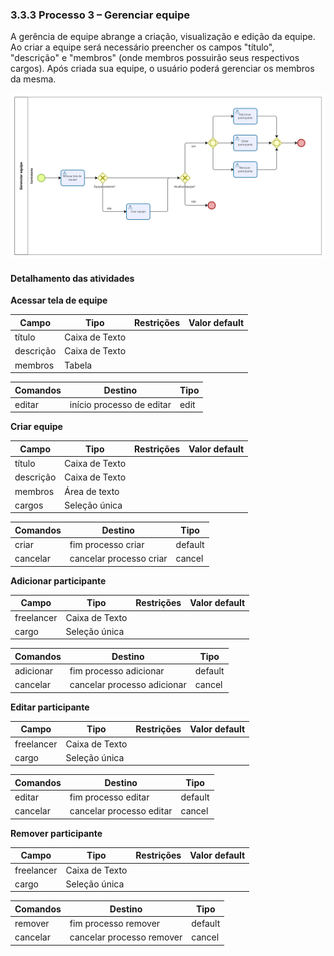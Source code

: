 ### 3.3.3 Processo 3 – Gerenciar equipe

A gerência de equipe abrange a criação, visualização e edição da equipe. Ao criar a equipe será necessário preencher os campos "título", "descrição" e "membros" (onde membros possuirão seus respectivos cargos). Após criada sua equipe, o usuário poderá gerenciar os membros da mesma.

![Exemplo de um Modelo BPMN do PROCESSO 1](../images/gerenciar_equipe.png "Modelo BPMN do Processo 1.")

#### Detalhamento das atividades

**Acessar tela de equipe**

| **Campo**       | **Tipo**         | **Restrições** | **Valor default** |
| ---             | ---              | ---            | ---               |
| título          | Caixa de Texto   |                |                   |
| descrição       | Caixa de Texto   |                |                   |
| membros         | Tabela           |                |                   |

| **Comandos**         |  **Destino**                   | **Tipo**          |
| ---                  | ---                            | ---               |
| editar               | início processo de editar      | edit              |


**Criar equipe**

| **Campo**       | **Tipo**         | **Restrições** | **Valor default** |
| ---             | ---              | ---            | ---               |
| título          | Caixa de Texto   |                |                   |
| descrição       | Caixa de Texto   |                |                   |
| membros         | Área de texto    |                |                   |
| cargos          | Seleção única    |                |                   |

| **Comandos**         |  **Destino**                   | **Tipo**          |
| ---                  | ---                            | ---               |
| criar                | fim processo criar             | default           |
| cancelar             | cancelar processo criar        | cancel            |


**Adicionar participante**

| **Campo**       | **Tipo**         | **Restrições** | **Valor default** |
| ---             | ---              | ---            | ---               |
| freelancer      | Caixa de Texto   |                |                   |
| cargo           | Seleção única    |                |                   |

| **Comandos**         |  **Destino**                   | **Tipo**          |
| ---                  | ---                            | ---               |
| adicionar            | fim processo adicionar         | default           |
| cancelar             | cancelar processo adicionar    | cancel            |


**Editar participante**

| **Campo**       | **Tipo**         | **Restrições** | **Valor default** |
| ---             | ---              | ---            | ---               |
| freelancer      | Caixa de Texto   |                |                   |
| cargo           | Seleção única    |                |                   |

| **Comandos**         |  **Destino**                   | **Tipo**          |
| ---                  | ---                            | ---               |
| editar               | fim processo editar            | default           |
| cancelar             | cancelar processo editar       | cancel            |


**Remover participante**

| **Campo**       | **Tipo**         | **Restrições** | **Valor default** |
| ---             | ---              | ---            | ---               |
| freelancer      | Caixa de Texto   |                |                   |
| cargo           | Seleção única    |                |                   |

| **Comandos**         |  **Destino**                   | **Tipo**          |
| ---                  | ---                            | ---               |
| remover              | fim processo remover           | default           |
| cancelar             | cancelar processo remover       | cancel            |